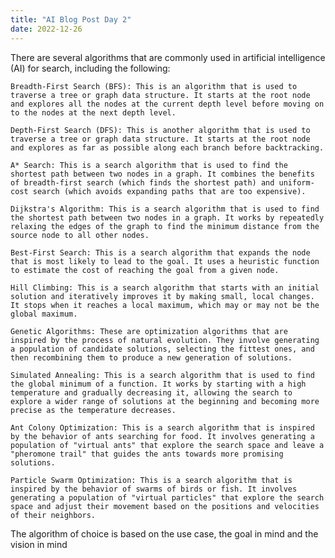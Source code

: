 ```yaml
---
title: "AI Blog Post Day 2"
date: 2022-12-26
---  
```


There are several algorithms that are commonly used in artificial intelligence (AI) for search, including the following:

    Breadth-First Search (BFS): This is an algorithm that is used to traverse a tree or graph data structure. It starts at the root node and explores all the nodes at the current depth level before moving on to the nodes at the next depth level.

    Depth-First Search (DFS): This is another algorithm that is used to traverse a tree or graph data structure. It starts at the root node and explores as far as possible along each branch before backtracking.

    A* Search: This is a search algorithm that is used to find the shortest path between two nodes in a graph. It combines the benefits of breadth-first search (which finds the shortest path) and uniform-cost search (which avoids expanding paths that are too expensive).

    Dijkstra's Algorithm: This is a search algorithm that is used to find the shortest path between two nodes in a graph. It works by repeatedly relaxing the edges of the graph to find the minimum distance from the source node to all other nodes.

    Best-First Search: This is a search algorithm that expands the node that is most likely to lead to the goal. It uses a heuristic function to estimate the cost of reaching the goal from a given node.

    Hill Climbing: This is a search algorithm that starts with an initial solution and iteratively improves it by making small, local changes. It stops when it reaches a local maximum, which may or may not be the global maximum.

    Genetic Algorithms: These are optimization algorithms that are inspired by the process of natural evolution. They involve generating a population of candidate solutions, selecting the fittest ones, and then recombining them to produce a new generation of solutions.

    Simulated Annealing: This is a search algorithm that is used to find the global minimum of a function. It works by starting with a high temperature and gradually decreasing it, allowing the search to explore a wider range of solutions at the beginning and becoming more precise as the temperature decreases.

    Ant Colony Optimization: This is a search algorithm that is inspired by the behavior of ants searching for food. It involves generating a population of "virtual ants" that explore the search space and leave a "pheromone trail" that guides the ants towards more promising solutions.

    Particle Swarm Optimization: This is a search algorithm that is inspired by the behavior of swarms of birds or fish. It involves generating a population of "virtual particles" that explore the search space and adjust their movement based on the positions and velocities of their neighbors.

The algorithm of choice is based on the use case, the goal in mind and the vision in mind
